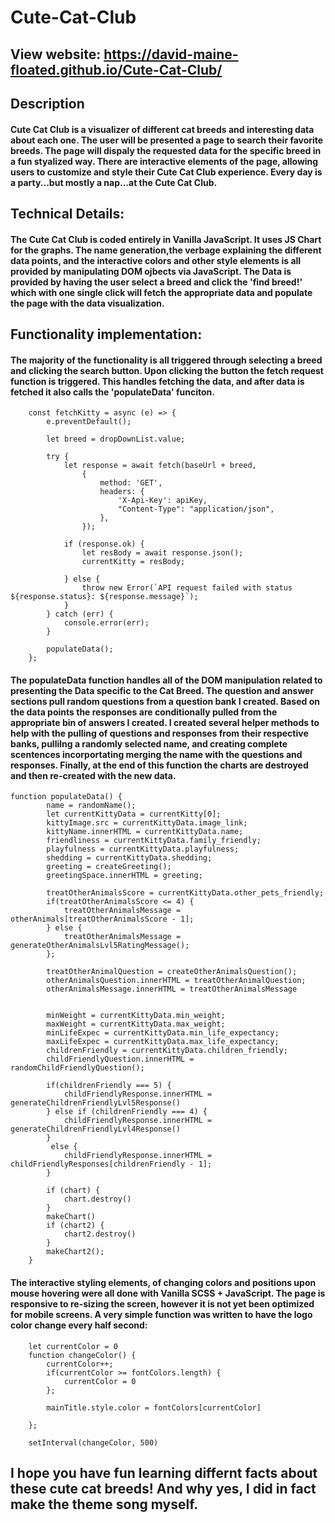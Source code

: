 # Cute-Cat-Club

## View website: https://david-maine-floated.github.io/Cute-Cat-Club/

## Description


#### Cute Cat Club is a visualizer of different cat breeds and interesting data about each one. The user will be presented a page to search their favorite breeds. The page will dispaly the requested data for the specific breed in a fun styalized way. There are interactive elements of the page, allowing users to customize and style their Cute Cat Club experience. Every day is a party...but mostly a nap...at the Cute Cat Club.



## Technical Details:
#### The Cute Cat Club is coded entirely in Vanilla JavaScript. It uses JS Chart for the graphs. The name generation,the verbage explaining the different data points, and the interactive colors and other style elements is all provided by manipulating DOM ojbects via JavaScript. The Data is provided by having the user select a breed and click the 'find breed!' which with one single click will fetch the appropriate data and populate the page with the data visualization. 

## Functionality implementation:

#### The majority of the functionality is all triggered through selecting a breed and clicking the search button. Upon clicking the button the fetch request function is triggered. This handles fetching the data, and after data is fetched it also calls the 'populateData' funciton. 

```
    const fetchKitty = async (e) => {
        e.preventDefault();

        let breed = dropDownList.value;

        try {
            let response = await fetch(baseUrl + breed, 
                { 
                    method: 'GET',
                    headers: { 
                        'X-Api-Key': apiKey,
                        "Content-Type": "application/json",
                    },
                });

            if (response.ok) {
                let resBody = await response.json();
                currentKitty = resBody;

            } else {
                throw new Error(`API request failed with status ${response.status}: ${response.message}`);
            }
        } catch (err) {
            console.error(err);
        }

        populateData();
    };
```
#### The populateData function handles all of the DOM manipulation related to presenting the Data specific to the Cat Breed. The question and answer sections pull random questions from a question bank I created. Based on the data points the responses are conditionally pulled from the appropriate bin of answers I created. I created several helper methods to help with the pulling of questions and responses from their respective banks, pullilng a randomly selected name, and creating complete scentences incorportating merging the name with the questions and responses. Finally, at the end of this function the charts are destroyed and then re-created with the new data.

```
function populateData() {
        name = randomName();
        let currentKittyData = currentKitty[0];
        kittyImage.src = currentKittyData.image_link;
        kittyName.innerHTML = currentKittyData.name;
        friendliness = currentKittyData.family_friendly;
        playfulness = currentKittyData.playfulness;
        shedding = currentKittyData.shedding;
        greeting = createGreeting();
        greetingSpace.innerHTML = greeting;

        treatOtherAnimalsScore = currentKittyData.other_pets_friendly;
        if(treatOtherAnimalsScore <= 4) {
            treatOtherAnimalsMessage = otherAnimals[treatOtherAnimalsScore - 1];
        } else {
            treatOtherAnimalsMessage = generateOtherAnimalsLvl5RatingMessage();
        };

        treatOtherAnimalQuestion = createOtherAnimalsQuestion();
        otherAnimalsQuestion.innerHTML = treatOtherAnimalQuestion;
        otherAnimalsMessage.innerHTML = treatOtherAnimalsMessage


        minWeight = currentKittyData.min_weight;
        maxWeight = currentKittyData.max_weight;
        minLifeExpec = currentKittyData.min_life_expectancy;
        maxLifeExpec = currentKittyData.max_life_expectancy;
        childrenFriendly = currentKittyData.children_friendly;
        childFriendlyQuestion.innerHTML = randomChildFriendlyQuestion();

        if(childrenFriendly === 5) {
            childFriendlyResponse.innerHTML =  generateChildrenFriendlyLvl5Response()
        } else if (childrenFriendly === 4) {
            childFriendlyResponse.innerHTML = generateChildrenFriendlyLvl4Response()
        }
         else {
            childFriendlyResponse.innerHTML = childFriendlyResponses[childrenFriendly - 1];
        }

        if (chart) {
            chart.destroy()
        }
        makeChart()
        if (chart2) {
            chart2.destroy()
        }
        makeChart2();
    }
```


#### The interactive styling elements, of changing colors and positions upon mouse hovering were all done with Vanilla SCSS + JavaScript. The page is responsive to re-sizing the screen, however it is not yet been optimized for mobile screens. A very simple function was written to have the logo color change every half second: 

```
    let currentColor = 0
    function changeColor() {
        currentColor++;
        if(currentColor >= fontColors.length) {
            currentColor = 0
        };

        mainTitle.style.color = fontColors[currentColor]
    
    };

    setInterval(changeColor, 500)
```

## I hope you have fun learning differnt facts about these cute cat breeds! And why yes, I did in fact make the theme song myself.

